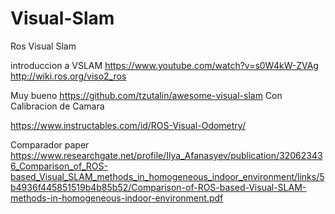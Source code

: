 # Visual-Slam
Ros Visual Slam

introduccion a VSLAM 
https://www.youtube.com/watch?v=s0W4kW-ZVAg
http://wiki.ros.org/viso2_ros


Muy bueno 
https://github.com/tzutalin/awesome-visual-slam
Con Calibracion de Camara

https://www.instructables.com/id/ROS-Visual-Odometry/

Comparador paper
https://www.researchgate.net/profile/Ilya_Afanasyev/publication/320623436_Comparison_of_ROS-based_Visual_SLAM_methods_in_homogeneous_indoor_environment/links/5b4936f445851519b4b85b52/Comparison-of-ROS-based-Visual-SLAM-methods-in-homogeneous-indoor-environment.pdf
